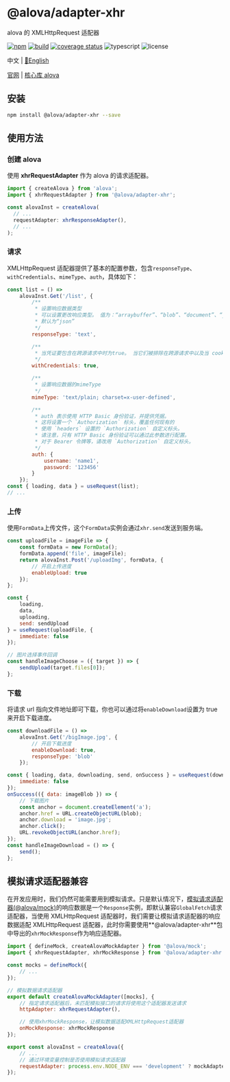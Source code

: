 # @alova/adapter-xhr

alova 的 XMLHttpRequest 适配器

[![npm](https://img.shields.io/npm/v/@alova/adapter-xhr)](https://www.npmjs.com/package/@alova/adapter-xhr)
[![build](https://github.com/alovajs/adapter-xhr/actions/workflows/main.yml/badge.svg?branch=main)](https://github.com/alovajs/adapter-xhr/actions/workflows/main.yml)
[![coverage status](https://coveralls.io/repos/github/alovajs/adapter-xhr/badge.svg?branch=main)](https://coveralls.io/github/alovajs/adapter-xhr?branch=main)
![typescript](https://badgen.net/badge/icon/typescript?icon=typescript&label)
![license](https://img.shields.io/badge/license-MIT-blue.svg)

<p>中文 | <a href="./README.md">📑English</a></p>

[官网](https://alova.js.org/extension/alova-adapter-xhr) | [核心库 alova](https://github.com/alovajs/alova)

## 安装

```bash
npm install @alova/adapter-xhr --save
```

## 使用方法

### 创建 alova

使用 **xhrRequestAdapter** 作为 alova 的请求适配器。

```javascript
import { createAlova } from 'alova';
import { xhrRequestAdapter } from '@alova/adapter-xhr';

const alovaInst = createAlova(
  // ...
  requestAdapter: xhrResponseAdapter(),
  // ...
);
```

### 请求

XMLHttpRequest 适配器提供了基本的配置参数，包含`responseType`、`withCredentials`、`mimeType`、`auth`，具体如下：

```javascript
const list = () =>
	alovaInst.Get('/list', {
		/**
		 * 设置响应数据类型
		 * 可以设置更改响应类型。 值为：“arraybuffer”、“blob”、“document”、“json”和“text”
		 * 默认为“json”
		 */
		responseType: 'text',

		/**
		 * 当凭证要包含在跨源请求中时为true。 当它们被排除在跨源请求中以及当 cookie 在其响应中被忽略时为 false。 默认为false
		 */
		withCredentials: true,

		/**
		 * 设置响应数据的mimeType
		 */
		mimeType: 'text/plain; charset=x-user-defined',

		/**
		 * auth 表示使用 HTTP Basic 身份验证，并提供凭据。
		 * 这将设置一个 `Authorization` 标头，覆盖任何现有的
		 * 使用 `headers` 设置的 `Authorization` 自定义标头。
		 * 请注意，只有 HTTP Basic 身份验证可以通过此参数进行配置。
		 * 对于 Bearer 令牌等，请改用 `Authorization` 自定义标头。
		 */
		auth: {
			username: 'name1',
			password: '123456'
		}
	});
const { loading, data } = useRequest(list);
// ...
```

### 上传

使用`FormData`上传文件，这个`FormData`实例会通过`xhr.send`发送到服务端。

```javascript
const uploadFile = imageFile => {
	const formData = new FormData();
	formData.append('file', imageFile);
	return alovaInst.Post('/uploadImg', formData, {
		// 开启上传进度
		enableUpload: true
	});
};

const {
	loading,
	data,
	uploading,
	send: sendUpload
} = useRequest(uploadFile, {
	immediate: false
});

// 图片选择事件回调
const handleImageChoose = ({ target }) => {
	sendUpload(target.files[0]);
};
```

### 下载

将请求 url 指向文件地址即可下载，你也可以通过将`enableDownload`设置为 true 来开启下载进度。

```javascript
const downloadFile = () =>
	alovaInst.Get('/bigImage.jpg', {
		// 开启下载进度
		enableDownload: true,
		responseType: 'blob'
	});

const { loading, data, downloading, send, onSuccess } = useRequest(downloadFile, {
	immediate: false
});
onSuccess(({ data: imageBlob }) => {
	// 下载图片
	const anchor = document.createElement('a');
	anchor.href = URL.createObjectURL(blob);
	anchor.download = 'image.jpg';
	anchor.click();
	URL.revokeObjectURL(anchor.href);
});
const handleImageDownload = () => {
	send();
};
```

## 模拟请求适配器兼容

在开发应用时，我们仍然可能需要用到模拟请求。只是默认情况下，[模拟请求适配器(@alova/mock)](https://alova.js.org/extension/alova-mock)的响应数据是一个`Response`实例，即默认兼容`GlobalFetch`请求适配器，当使用 XMLHttpRequest 适配器时，我们需要让模拟请求适配器的响应数据适配 XMLHttpRequest 适配器，此时你需要使用**@alova/adapter-xhr**包中导出的`xhrMockResponse`作为响应适配器。

```javascript
import { defineMock, createAlovaMockAdapter } from '@alova/mock';
import { xhrRequestAdapter, xhrMockResponse } from '@alova/adapter-xhr';

const mocks = defineMock({
	// ...
});

// 模拟数据请求适配器
export default createAlovaMockAdapter([mocks], {
	// 指定请求适配器后，未匹配模拟接口的请求将使用这个适配器发送请求
	httpAdapter: xhrRequestAdapter(),

	// 使用xhrMockResponse，让模拟数据适配XMLHttpRequest适配器
	onMockResponse: xhrMockResponse
});

export const alovaInst = createAlova({
	// ...
	// 通过环境变量控制是否使用模拟请求适配器
	requestAdapter: process.env.NODE_ENV === 'development' ? mockAdapter : xhrRequestAdapter()
});
```

